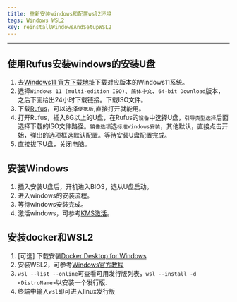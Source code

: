 ```yaml
---
title: 重新安装windows和配置wsl2环境
tags: Windows WSL2
key: reinstallWindowsAndSetupWSL2
---
```


****************************************

## 使用Rufus安装windows的安装U盘

 1. 去[Windows11 官方下载地址](https://www.microsoft.com/zh-cn/software-download/windows11)下载对应版本的Windows11系统。
 2. 选择```Windows 11 (multi-edition ISO)```、```简体中文```、```64-bit Download```版本，之后下面给出24小时下载链接。下载ISO文件。
 3. 下载[Rufus](https://rufus.ie/zh/)，可以选择```便携版```,直接打开就能用。
 4. 打开Rufus，插入8G以上的U盘，在Rufus的```设备```中选择U盘，```引导类型选择```后面选择下载的ISO文件路径。```镜像选项```选```标准Windows安装```，其他默认，直接点击开始，弹出的选项框选默认配置。等待安装U盘配置完成。
 5. 直接拔下U盘，关闭电脑。

## 安装Windows

  1. 插入安装U盘后，开机进入BIOS，选从U盘启动。
  2. 进入windows的安装流程。
  3. 等待windows安装完成。
  4. 激活windows，可参考[KMS激活](https://github.com/netnr/kms)。

## 安装docker和WSL2

  1. [可选] 下载安装[Docker Desktop for Windows](https://docs.docker.com/desktop/install/windows-install/)
  2. 安装WSL2，可参考[Windows官方教程](https://learn.microsoft.com/zh-cn/windows/wsl/install)
  3. `wsl --list --online`可查看可用发行版列表，`wsl --install -d <DistroName>`以安装一个发行版.
  4. 终端中输入`wsl`即可进入linux发行版
     
